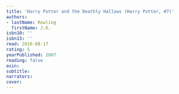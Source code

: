 ```yaml
---
title: 'Harry Potter and the Deathly Hallows (Harry Potter, #7)'
authors:
- lastName: Rowling
  firstName: J.K.
isbn10: ''
isbn13: ''
read: 2016-08-17
rating: 5
yearPublished: 2007
reading: false
asin:
subtitle:
narrators:
cover:
---
```

